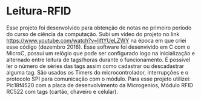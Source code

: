 # Leitura-RFID
Esse projeto foi desenvolvido para obtenção de notas no primeiro período do curso de ciência da computação.
Subi um vídeo do projeto no link https://www.youtube.com/watch?v=liftYUeLZWY na época em que criei esse código (dezembro 2016). Esse software foi desenvivido em C com o MicroC, possui um relógio que pode ser configurado logo na inicialização e alternado entre leitura de tags/horas durante o funcionamento. É possível ler o número de séries das tags assim como cadastrar ou descadastrar alguma tag. São usados os Timers do microcontrolador, interrupções e o protocolo SPI para comunicação com o módulo.
Para esse projeto utilizei: Pic18f4520 com a placa de desenvolvimento da Microgenios, Módulo RFID RC522 com tags (cartão, chaveiro e celular).
